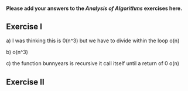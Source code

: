 #### Please add your answers to the ***Analysis of  Algorithms*** exercises here.

## Exercise I

a)
 I was thinking this is 0(n^3) but we have to divide within the loop
 o(n)

b) o(n^3)


c) the function bunnyears is recursive it call itself until a return of 0
o(n)

## Exercise II


